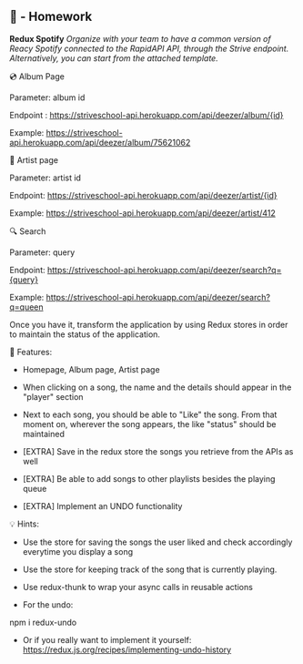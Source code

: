 ## 🥇 - Homework

**Redux Spotify**
_Organize with your team to have a common version of Reacy Spotify connected to the RapidAPI API, through the Strive endpoint. Alternatively, you can start from the attached template._

💿 Album Page

Parameter: album id

Endpoint : https://striveschool-api.herokuapp.com/api/deezer/album/{id}

Example: https://striveschool-api.herokuapp.com/api/deezer/album/75621062

🎸 Artist page

Parameter: artist id

Endpoint: https://striveschool-api.herokuapp.com/api/deezer/artist/{id}

Example: https://striveschool-api.herokuapp.com/api/deezer/artist/412

🔍 Search

Parameter: query

Endpoint: https://striveschool-api.herokuapp.com/api/deezer/search?q={query}

Example: https://striveschool-api.herokuapp.com/api/deezer/search?q=queen

Once you have it, transform the application by using Redux stores in order to maintain the status of the application.

📑 Features:

- Homepage, Album page, Artist page

- When clicking on a song, the name and the details should appear in the "player" section

- Next to each song, you should be able to "Like" the song. From that moment on, wherever the song appears, the like "status" should be maintained

- [EXTRA] Save in the redux store the songs you retrieve from the APIs as well

- [EXTRA] Be able to add songs to other playlists besides the playing queue

- [EXTRA] Implement an UNDO functionality

💡 Hints:

- Use the store for saving the songs the user liked and check accordingly everytime you display a song

- Use the store for keeping track of the song that is currently playing.

- Use redux-thunk to wrap your async calls in reusable actions

- For the undo:

npm i redux-undo

- Or if you really want to implement it yourself: https://redux.js.org/recipes/implementing-undo-history
